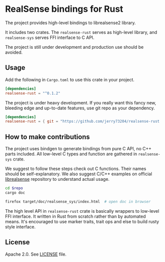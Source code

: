 # RealSense bindings for Rust

The project provides high-level bindings to librealsense2 library.

It includes two crates. The `realsense-rust` serves as high-level library, and `realsense-sys` serves FFI interface to C API.

The project is still under development and production use should be avoided.

## Usage

Add the following in `Cargo.toml` to use this crate in your project.

```toml
[dependencies]
realsense-rust = "^0.1.2"
```

The project is under heavy development. If you really want this fancy new, bleeding edge and up-to-date features, use git repo as your dependency.

```toml
[dependencies]
realsense-rust = { git = "https://github.com/jerry73204/realsense-rust.git" }
```

## How to make contributions

The project uses bindgen to generate bindings from pure C API, no C++ parts included. All low-level C types and function are gathered in `realsense-sys` crate.

We suggest to follow these steps check out C functions. Their names should be self-explanatory. We also suggest C/C++ examples on official [librealsense](https://github.com/IntelRealSense/librealsense) repository to understand actual usage.

```sh
cd $repo
cargo doc

firefox target/doc/realsense_sys/index.html  # open doc in browser
```

The high level API in `realsense-rust` crate is basically wrappers to low-level FFI interface. It written in Rust from scratch rather than by automated means. It's encouraged to use marker traits, trait ops and else to build rusty style interface.

## License

Apache 2.0. See [LICENSE](LICENSE) file.
